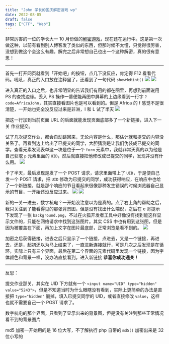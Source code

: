 ```yaml
---
title: "John 学长的国庆解密游戏 wp"
date: 2022-08-05
draft: false
tags: ["CTF", "Web"]
---
```


非常厉害的一位的学长大一 10 月份做的[解密游戏]，现在还在运行中。这是第一次做这种，以前有看到别人博客发了类似的东西，但那时候不太懂，只觉得很厉害，没想到做这个会这么有趣。解完之后非常想自己也出一个这种解密，真的很有意思！

---

首先一打开网页就看到「开始吧」的按钮，点几下没反应，肯定得 F12 看看代码。吼吼，真正的入口放在注释里了，还看到了一句代码 `showMeHint()`
![ ](http://u.jalenz.cn/blog/nation-day-wp_01.png)
![ ](http://u.jalenz.cn/blog/nation-day-wp_02.png)

进入真正的入口之后，也非常明显的告诉我们有用的都在图里，再想到前面说用 PS 的查找边缘。丢入 PS 操作一番便能再图中屏幕的上边缘看到一行字 `?code=AfricaJohn`，其实直接看图片也是可以看到的。但是 Africa 的 f 感觉不是很清楚，一开始也完全没反应过来是非洲，I 和 L 试了半天
![ ](http://u.jalenz.cn/blog/nation-day-wp_03.png)

把这一行加到当前页面 URL 的后面就能发现页面底部多了一个新链接，进入下一关 作业提交。

试了几次提交作业，都会自动跳回来，无论内容是什么，那估计就和提交的内容没关系了。再看到边上给出了已提交的同学，大胆猜测是让我们伪装成已提交的同学。查看元素发现表单这一块是位于一个 `form` 元素中，我就非常天真的以为他是自己获取 `p` 元素里面的 `UID`，然后就直接把他修改成已提交的同学，发现并没有什么用。
![ ](http://u.jalenz.cn/blog/nation-day-wp_04.png)

卡了半天，最后发现是发了一个 POST 请求，请求里面带上了 `UID`，于是便自己发一个 POST 请求，把 `UID` 修改为已提交的同学，成功获得响应，在响应中也给了一个新链接，就是那个响应的节目看起来很像那种发生错误的时候浏览器自己显示的节目，一开始还没反应过来。
![ ](http://u.jalenz.cn/blog/nation-day-wp_05.png)
![ ](http://u.jalenz.cn/blog/nation-day-wp_06.png)

新的一关一进去，数字杭电？一开始没注意以为是真的。点了右上角的帮助之后，我只关注到了能看得见的那张背景图，但是没有找出什么端倪，之后在 e 哥提示下发现了一张 `background.png`，不过在火狐开发者工具中好像没有找到能这样显示文件的，只能在网络请求中找到这张图片。其实 CSS 中也有用到这张图，但是因为被覆盖在下面，再加上文字在图片最底部，正常浏览是看不到的。
![ ](http://u.jalenz.cn/blog/nation-day-wp_07.png)

加密之后获得链接，进去之后只显示了一个链接，点进去，又是一个链接，再进去，还是，起初还以为马上结束了，一直进新连接就行，可是几次之后发现是在循环，实际上只有三个界面，最后在第二个界面的元素代码里发现一个链接，因为字体颜色和背景一样，没办法直接看到。进入新链接 **恭喜你成功通关！**

---

反思：

提交作业那关，其实在 UID 下方就有一个 `<input name="UID" type="hidden" value="5243">`，但是不知道当时为什么眼瞎没有看到，实际上更简单的办法是直接把 `type="hidden"` 删掉，填入已提交同学的 UID，或者直接修改 `value`，这样也就不需要自己一个 POST 请求了。

数字杭电的那个界面，只看到了显示出来的背景图，但是没有关注到那些正常情况看不到的背景图片

md5 加密一开始用的是 16 位大写，不了解执行 php 自带的 `md5()` 加密出来是 32 位小写的

[解密游戏]: https://decode.wuhan5.cc/
